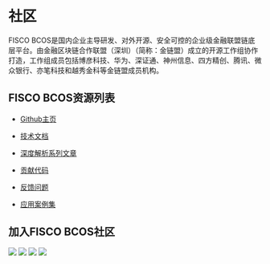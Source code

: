 # 社区

FISCO BCOS是国内企业主导研发、对外开源、安全可控的企业级金融联盟链底层平台。由金融区块链合作联盟（深圳）（简称：金链盟）成立的开源工作组协作打造，工作组成员包括博彦科技、华为、深证通、神州信息、四方精创、腾讯、微众银行、亦笔科技和越秀金科等金链盟成员机构。

## FISCO BCOS资源列表

- [Github主页](https://github.com/FISCO-BCOS/FISCO-BCOS)  
- [技术文档](https://fisco-bcos-documentation.readthedocs.io)

- [深度解析系列文章](http://mp.weixin.qq.com/mp/homepage?__biz=MzA3MTI5Njg4Mw==&hid=2&sn=4f6d7251fbc4a73ed600e1d6fd61efc1&scene=18#wechat_redirect) 
- [贡献代码](https://mp.weixin.qq.com/s/_w_auH8X4SQQWO3lhfNrbQ)
- [反馈问题](https://github.com/FISCO-BCOS/FISCO-BCOS/issues)
- [应用案例集](https://mp.weixin.qq.com/s/cUjuWf1eGMbG3AFq60CBUA)

## 加入FISCO BCOS社区

<a name="QR"></a>
![](../../images/community/qr_code1.png)
![](../../images/community/qr_code2.1.png)
![](../../images/community/changeable_body.png)
![](../../images/community/tailer.png)
